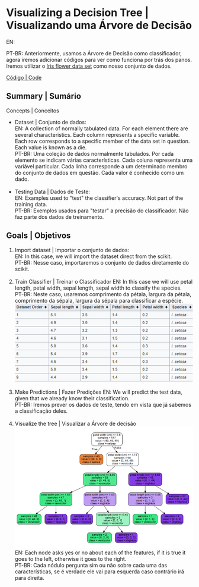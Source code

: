 <h1>Visualizing a Decision Tree | Visualizando uma Árvore de Decisão</h1>
<p>EN: </p>
<p>PT-BR: Anteriormente, usamos a Árvore de Decisão como classificador, agora iremos adicionar códigos para ver como funciona por trás dos panos. Iremos utilizar o <a href="https://en.wikipedia.org/wiki/Iris_flower_data_set">Iris flower data set</a> como nosso conjunto de dados.</p>
<p><a target="_blank" href="./video_02.py">Código | Code</a></p>

<h2>Summary | Sumário</h2>
<p>Concepts | Conceitos</p>
<ul>
    <li>Dataset | Conjunto de dados: <br>
    EN: A collection of normally tabulated data. For each element there are several characteristics. Each column represents a specific variable. Each row corresponds to a specific member of the data set in question. Each value is known as a die.<br>
    PT-BR: Uma coleção de dados normalmente tabulados. Por cada elemento se indicam várias características. Cada coluna representa uma variável particular. Cada linha corresponde a um determinado membro do conjunto de dados em questão. Cada valor é conhecido como um dado.</li>
    <br>
    <li>Testing Data | Dados de Teste: <br>
    EN: Examples used to "test" the classifier's accuracy. Not part of the training data.<br>
    PT-BR: Exemplos usados para "testar" a precisão do classificador. Não faz parte dos dados de treinamento.</li>
</ul>

<h2>Goals | Objetivos</h2>
<ol>
    <li>Import dataset | Importar o conjunto de dados:<br> 
    EN: In this case, we will import the dataset direct from the scikit.<br>
    PT-BR: Nesse caso, importaremos o conjunto de dados diretamente do scikit.</li>
    <br>
    <li>Train Classifier | Treinar o Classificador
    EN: In this case we will use petal length, petal width, sepal length, sepal width to classify the species.<br>
    PT-BR: Neste caso, usaremos comprimento da pétala, largura da pétala, comprimento da sépala, largura da sépala para classificar a espécie. <br>
    <img src="./table.PNG" alt="Table"></li>
    <br>
    <li>Make Predictions | Fazer Predições
    EN: We will predict the test data, given that we already know their classification.<br>
    PT-BR: Iremos prever os dados de teste, tendo em vista que já sabemos a classificação deles.</li>
    <br>
    <li>Visualize the tree | Visualizar a Árvore de decisão
    <img src="./tree.PNG" alt="Tree">
    EN: Each node asks yes or no about each of the features, if it is true it goes to the left, otherwise it goes to the right.<br>
    PT-BR: Cada nódulo pergunta sim ou não sobre cada uma das características, se é verdade ele vai para esquerda caso contrário irá para direita.</li>
</ol>